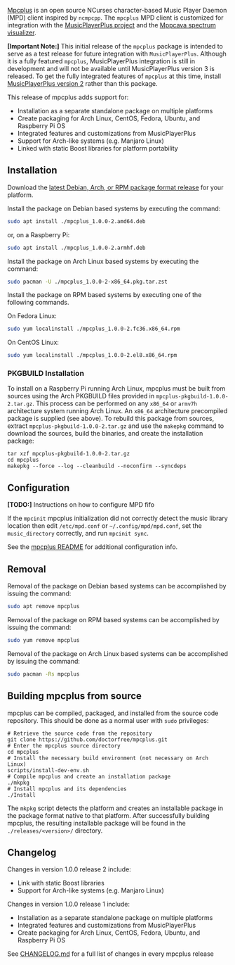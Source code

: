 [Mpcplus](https://github.com/doctorfree/mpcplus#readme) is an open source NCurses character-based Music Player Daemon (MPD) client inspired by `ncmpcpp`. The `mpcplus` MPD client is customized for integration with the [MusicPlayerPlus project](https://github.com/doctorfree/MusicPlayerPlus#readme) and the [Mppcava spectrum visualizer](https://github.com/doctorfree/mppcava#readme).

**[Important Note:]** This initial release of the `mpcplus` package is intended to serve as a test release for future integration with `MusicPlayerPlus`. Although it is a fully featured `mpcplus`, MusicPlayerPlus integration is still in development and will not be available until MusicPlayerPlus version 3 is released. To get the fully integrated features of `mpcplus` at this time, install [MusicPlayerPlus version 2](https://github.com/doctorfree/MusicPlayerPlus/releases) rather than this package.

This release of mpcplus adds support for:

* Installation as a separate standalone package on multiple platforms
* Create packaging for Arch Linux, CentOS, Fedora, Ubuntu, and Raspberry Pi OS
* Integrated features and customizations from MusicPlayerPlus
* Support for Arch-like systems (e.g. Manjaro Linux)
* Linked with static Boost libraries for platform portability

## Installation

Download the [latest Debian, Arch, or RPM package format release](https://github.com/doctorfree/mpcplus/releases) for your platform.

Install the package on Debian based systems by executing the command:

```bash
sudo apt install ./mpcplus_1.0.0-2.amd64.deb
```

or, on a Raspberry Pi:

```bash
sudo apt install ./mpcplus_1.0.0-2.armhf.deb
```

Install the package on Arch Linux based systems by executing the command:

```bash
sudo pacman -U ./mpcplus_1.0.0-2-x86_64.pkg.tar.zst
```

Install the package on RPM based systems by executing one of the following commands.

On Fedora Linux:

```bash
sudo yum localinstall ./mpcplus_1.0.0-2.fc36.x86_64.rpm
```

On CentOS Linux:

```bash
sudo yum localinstall ./mpcplus_1.0.0-2.el8.x86_64.rpm
```

### PKGBUILD Installation

To install on a Raspberry Pi running Arch Linux, mpcplus must be built from sources using the Arch PKGBUILD files provided in `mpcplus-pkgbuild-1.0.0-2.tar.gz`. This process can be performed on any `x86_64` or `armv7h ` architecture system running Arch Linux. An `x86_64` architecture precompiled package is supplied (see above). To rebuild this package from sources, extract `mpcplus-pkgbuild-1.0.0-2.tar.gz` and use the `makepkg` command to download the sources, build the binaries, and create the installation package:

```
tar xzf mpcplus-pkgbuild-1.0.0-2.tar.gz
cd mpcplus
makepkg --force --log --cleanbuild --noconfirm --syncdeps
```

## Configuration

**[TODO:]** Instructions on how to configure MPD fifo

If the `mpcinit` mpcplus initialization did not correctly detect the music library location then edit `/etc/mpd.conf` or `~/.config/mpd/mpd.conf`, set the `music_directory` correctly, and run `mpcinit sync`.

See the [mpcplus README](https://github.com/doctorfree/mpcplus#readme) for additional configuration info.

## Removal

Removal of the package on Debian based systems can be accomplished by issuing the command:

```bash
sudo apt remove mpcplus
```

Removal of the package on RPM based systems can be accomplished by issuing the command:

```bash
sudo yum remove mpcplus
```

Removal of the package on Arch Linux based systems can be accomplished by issuing the command:

```bash
sudo pacman -Rs mpcplus
```

## Building mpcplus from source

mpcplus can be compiled, packaged, and installed from the source code repository. This should be done as a normal user with `sudo` privileges:

```
# Retrieve the source code from the repository
git clone https://github.com/doctorfree/mpcplus.git
# Enter the mpcplus source directory
cd mpcplus
# Install the necessary build environment (not necessary on Arch Linux)
scripts/install-dev-env.sh
# Compile mpcplus and create an installation package
./mkpkg
# Install mpcplus and its dependencies
./Install
```

The `mkpkg` script detects the platform and creates an installable package in the package format native to that platform. After successfully building mpcplus, the resulting installable package will be found in the `./releases/<version>/` directory.

## Changelog

Changes in version 1.0.0 release 2 include:

* Link with static Boost libraries
* Support for Arch-like systems (e.g. Manjaro Linux)

Changes in version 1.0.0 release 1 include:

* Installation as a separate standalone package on multiple platforms
* Integrated features and customizations from MusicPlayerPlus
* Create packaging for Arch Linux, CentOS, Fedora, Ubuntu, and Raspberry Pi OS

See [CHANGELOG.md](https://github.com/doctorfree/mpcplus/blob/master/CHANGELOG.md) for a full list of changes in every mpcplus release

